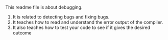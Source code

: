 This readme file is about debugging. 
1. It is related to detecting bugs and fixing bugs.
2. It teaches how to read and understand the error output of the compiler.
3. It also teaches how to test your code to see if it gives the desired outcome
